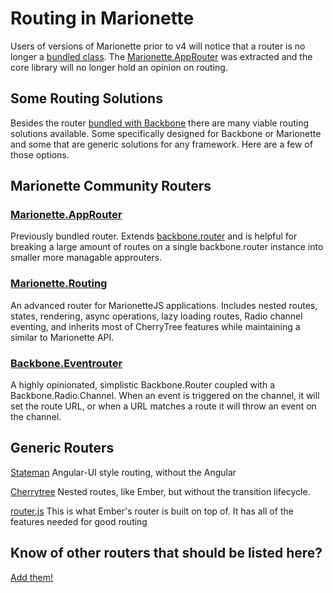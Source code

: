 # Routing in Marionette

Users of versions of Marionette prior to v4 will notice that a router is no longer a [bundled class](./classes.md).
The [Marionette.AppRouter](https://github.com/marionettejs/marionette.approuter) was extracted
and the core library will no longer hold an opinion on routing.

## Some Routing Solutions

Besides the router [bundled with Backbone](http://backbonejs.org/#Router) there are many viable
routing solutions available.  Some specifically designed for Backbone or Marionette and some
that are generic solutions for any framework.  Here are a few of those options.

## Marionette Community Routers

### [Marionette.AppRouter](https://github.com/marionettejs/marionette.approuter)

Previously bundled router. Extends [backbone.router](http://backbonejs.org/#Router) and is helpful
for breaking a large amount of routes on a single backbone.router instance into smaller more managable
approuters.

### [Marionette.Routing](https://github.com/blikblum/marionette.routing)

An advanced router for MarionetteJS applications. Includes nested routes, states, rendering,
async operations, lazy loading routes, Radio channel eventing, and inherits most of CherryTree
features while maintaining a similar to Marionette API.

### [Backbone.Eventrouter](https://github.com/RoundingWellOS/backbone.eventrouter)

A highly opinionated, simplistic Backbone.Router coupled with a Backbone.Radio.Channel.
When an event is triggered on the channel, it will set the route URL, or when a URL matches
a route it will throw an event on the channel.

## Generic Routers

[Stateman](https://github.com/leeluolee/stateman)
Angular-UI style routing, without the Angular

[Cherrytree](https://github.com/QubitProducts/cherrytree)
Nested routes, like Ember, but without the transition lifecycle.

[router.js](https://github.com/tildeio/router.js)
This is what Ember's router is built on top of. It has all of the features needed for good routing

## Know of other routers that should be listed here?
[Add them!](https://github.com/marionettejs/backbone.marionette/edit/next/docs/routing.md)

